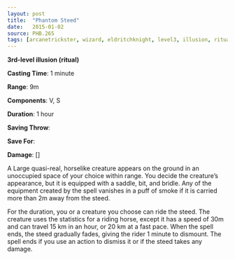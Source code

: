 ```yaml
---
layout: post
title:  "Phantom Steed"
date:   2015-01-02
source: PHB.265
tags: [arcanetrickster, wizard, eldritchknight, level3, illusion, ritual]
---
```


**3rd-level illusion (ritual)**

**Casting Time**: 1 minute

**Range**: 9m

**Components**: V, S

**Duration**: 1 hour

**Saving Throw**:

**Save For**:

**Damage**: []

A Large quasi-real, horselike creature appears on the ground in an unoccupied space of your choice within range. You decide the creature’s appearance, but it is equipped with a saddle, bit, and bridle. Any of the equipment created by the spell vanishes in a puff of smoke if it is carried more than 2m away from the steed.

For the duration, you or a creature you choose can ride the steed. The creature uses the statistics for a riding horse, except it has a speed of 30m and can travel 15 km in an hour, or 20 km at a fast pace. When the spell ends, the steed gradually fades, giving the rider 1 minute to dismount. The spell ends if you use an action to dismiss it or if the steed takes any damage.
